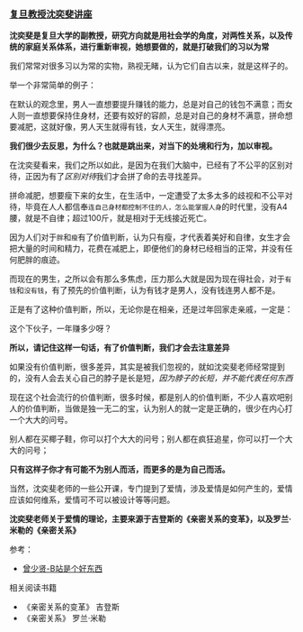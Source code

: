 ### [复旦教授沈奕斐讲座](https://b23.tv/av67676239)

**沈奕斐是复旦大学的副教授，研究方向就是用社会学的角度，对两性关系，以及传统的家庭关系体系，进行重新审视，她想要做的，就是打破我们的习以为常**

我们常常对很多习以为常的实物，熟视无睹，认为它们自古以来，就是这样子的。

举一个非常简单的例子：

在默认的观念里，男人一直想要提升赚钱的能力，总是对自己的钱包不满意；而女人则一直想要保持住身材，还要有姣好的容颜，总是对自己的身材不满意，拼命想要减肥，这就好像，男人天生就得有钱，女人天生，就得漂亮。

**我们很少去反思，为什么？也就是跳出来，对当下的处境和行为，加以审视。**

在沈奕斐看来，我们之所以如此，是因为在我们大脑中，已经有了不公平的区别对待，正因为有了*区别对待*我们才会拼了命的去寻找差异。

拼命减肥，想要瘦下来的女生，在生活中，一定遭受了太多太多的歧视和不公平对待，毕竟在人人都信奉`连自己身材都控制不住的人，怎么能掌握人身`的时代里，没有A4腰，就是不自律；超过100斤，就是相对于无线接近死亡。

因为人们对于`胖`和`瘦`有了价值判断，认为只有瘦，才代表着美好和自律，女生才会把大量的时间和精力，花费在减肥上，即便他们的身材已经相当的正常，并没有任何肥胖的痕迹。

而现在的男生，之所以会有那么多焦虑，压力那么大就是因为现在得社会，对于`有钱`和`没有钱`，有了预先的价值判断，认为有钱才是男人，没有钱连男人都不是。

正是有了这种价值判断，所以，无论你是在相亲，还是过年回家走亲戚，一定是：

这个下伙子，一年赚多少呀？

**所以，请记住这样一句话，有了价值判断，我们才会去注意差异**

如果没有价值判断，很多差异，其实是被我们忽视的，就如沈奕斐老师经常提到的，没有人会去关心自己的脖子是长是短，*因为脖子的长短，并不能代表任何东西*

现在这个社会流行的价值判断，很多时候，都是别人的价值判断，不少人喜欢吧别人的价值判断，当做是独一无二的宝，认为别人的就一定是正确的，很少在内心打一个大大的问号。

别人都在买椰子鞋，你可以打个大大的问号；别人都在疯狂追星，你可以打一个大大的问号；

**只有这样子你才有可能不为别人而活，而更多的是为自己而活。**

当然，沈奕斐老师的一些公开课，专门提到了爱情，涉及爱情是如何产生的，爱情应该如何维系，爱情可不可以被设计等等问题。

**沈奕斐老师关于爱情的理论，主要来源于吉登斯的《亲密关系的变革》，以及罗兰·米勒的《亲密关系》**



参考：

- [曾少贤-B站是个好东西](https://mp.weixin.qq.com/s/OAei9ACRI-oXm0O3itPCMQ)

  

相关阅读书籍

- 《亲密关系的变革》    吉登斯
- 《亲密关系》    罗兰·米勒